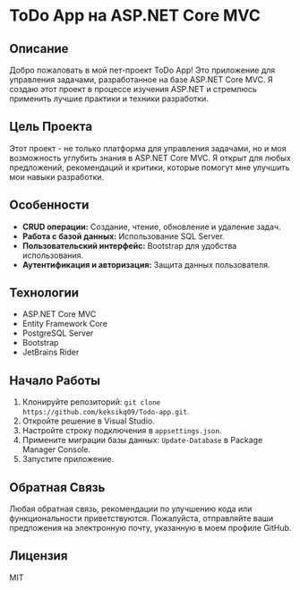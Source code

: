 # ToDo App на ASP.NET Core MVC

## Описание
Добро пожаловать в мой пет-проект ToDo App! Это приложение для управления задачами, разработанное на базе ASP.NET Core MVC. Я создаю этот проект в процессе изучения ASP.NET и стремлюсь применить лучшие практики и техники разработки.

## Цель Проекта
Этот проект - не только платформа для управления задачами, но и моя возможность углубить знания в ASP.NET Core MVC. Я открыт для любых предложений, рекомендаций и критики, которые помогут мне улучшить мои навыки разработки.

## Особенности
- **CRUD операции:** Создание, чтение, обновление и удаление задач.
- **Работа с базой данных:** Использование SQL Server.
- **Пользовательский интерфейс:** Bootstrap для удобства использования.
- **Аутентификация и авторизация:** Защита данных пользователя.

## Технологии
- ASP.NET Core MVC
- Entity Framework Core
- PostgreSQL Server
- Bootstrap
- JetBrains Rider

## Начало Работы
1. Клонируйте репозиторий: `git clone https://github.com/keksikq09/Todo-app.git`.
2. Откройте решение в Visual Studio.
3. Настройте строку подключения в `appsettings.json`.
4. Примените миграции базы данных: `Update-Database` в Package Manager Console.
5. Запустите приложение.

## Обратная Связь
Любая обратная связь, рекомендации по улучшению кода или функциональности приветствуются. Пожалуйста, отправляйте ваши предложения на электронную почту, указанную в моем профиле GitHub.

## Лицензия
MIT
